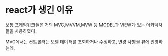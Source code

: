 # react가 생긴 이유

보통 프레임워크들은 거의 MVC,MVVM,MVW 등 MODEL과 VIEW가 있는 아키텍쳐들을 사용하였다.

MVC에서는 컨트롤러는 모델 데이터를 조회하거나 수정하고, 변경 사항을 뷰에 반영하는데, 